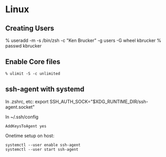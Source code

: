 # Linux

## Creating Users

  % useradd -m  -s /bin/zsh -c "Ken Brucker"  -g users -G wheel kbrucker
  % passwd kbrucker


## Enable Core files

	% ulimit -S -c unlimited

## ssh-agent with systemd

In .zshrc, etc:
    export SSH_AUTH_SOCK="$XDG_RUNTIME_DIR/ssh-agent.socket"

In ~/.ssh/config

    AddKeysToAgent yes

Onetime setup on host:

    systemctl --user enable ssh-agent
    systemctl --user start ssh-agent
